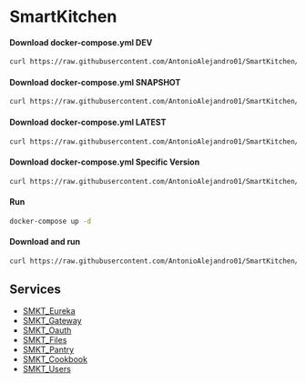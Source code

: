 # SmartKitchen

#### Download docker-compose.yml DEV

```bash
curl https://raw.githubusercontent.com/AntonioAlejandro01/SmartKitchen/master/dev/docker-compose.yml -o ./docker-compose.yml
```

#### Download docker-compose.yml SNAPSHOT

```bash
curl https://raw.githubusercontent.com/AntonioAlejandro01/SmartKitchen/master/snapshot/docker-compose.yml -o ./docker-compose.yml
```

#### Download docker-compose.yml LATEST

```bash
curl https://raw.githubusercontent.com/AntonioAlejandro01/SmartKitchen/master/version/latest/docker-compose.yml -o ./docker-compose.yml
```

#### Download docker-compose.yml Specific Version

```bash
curl https://raw.githubusercontent.com/AntonioAlejandro01/SmartKitchen/master/version/1.0.0/docker-compose.yml -o ./docker-compose.yml
```

#### Run

```bash
docker-compose up -d
```

#### Download and run

```bash
curl https://raw.githubusercontent.com/AntonioAlejandro01/SmartKitchen/master/version/1.0.0/docker-compose.yml -o ./docker-compose.yml | docker-compose up -d
```

## Services
- [SMKT_Eureka](https://github.com/AntonioAlejandro01/SMKT_Eureka)
- [SMKT_Gateway](https://github.com/AntonioAlejandro01/SMKT_Gateway)
- [SMKT_Oauth](https://github.com/AntonioAlejandro01/SMKT_Oauth)
- [SMKT_Files](https://github.com/AntonioAlejandro01/SMKT_Files)
- [SMKT_Pantry](https://github.com/AntonioAlejandro01/SMKT_Pantry)
- [SMKT_Cookbook](https://github.com/AntonioAlejandro01/SMKT_Cookbook)
- [SMKT_Users](https://github.com/AntonioAlejandro01/SMKT_Users)
